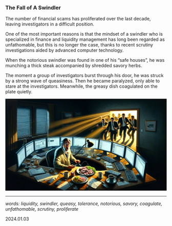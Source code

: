 
### The Fall of A Swindler

The number of financial scams has proliferated over the last decade, leaving investigators in a difficult position. 

One of the most important reasons is that the mindset of a swindler who is specialized in finance and liquidity management has long been regarded as unfathomable, but this is no longer the case, thanks to recent scrutiny investigations aided by advanced computer technology.

When the notorious swindler was found in one of his “safe houses”, he was munching a thick steak accompanied by shredded savory herbs. 

The moment a group of investigators burst through his door, he was struck by a strong wave of queasiness. Then he became paralyzed, only able to stare at the investigators. Meanwhile, the greasy dish coagulated on the plate quietly.

![ok](/images/Swindler.png)

----

*words: liquidity, swindler, queasy, tolerance, notorious, savory, coagulate, unfathomable, scrutiny, proliferate*

2024.01.03

